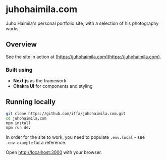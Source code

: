 # juhohaimila.com

Juho Haimila's personal portfolio site, with a selection of his photography works.

## Overview

See the site in action at [https://juhohaimila.com](https://juhohaimila.com).

### Built using

- **Next.js** as the framework
- **Chakra UI** for components and styling

## Running locally

```bash
git clone https://github.com/iffa/juhohaimila.com.git
cd juhohaimila.com
npm install
npm run dev
```

In order for the site to work, you need to populate `.env.local` - see `.env.example` for a reference.

Open [http://localhost:3000](http://localhost:3000) with your browser.
